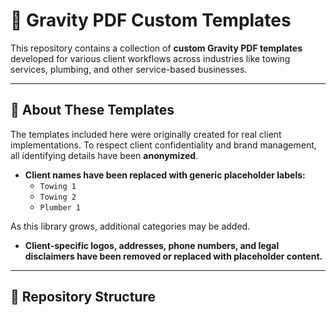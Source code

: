 # 📄 Gravity PDF Custom Templates

This repository contains a collection of **custom Gravity PDF templates** developed for various client workflows across industries like towing services, plumbing, and other service-based businesses.

---

## 📌 About These Templates

The templates included here were originally created for real client implementations. To respect client confidentiality and brand management, all identifying details have been **anonymized**.

- **Client names have been replaced with generic placeholder labels:**  
  - `Towing 1`  
  - `Towing 2`  
  - `Plumber 1`  

As this library grows, additional categories may be added.

- **Client-specific logos, addresses, phone numbers, and legal disclaimers have been removed or replaced with placeholder content.**

---

## 📂 Repository Structure

